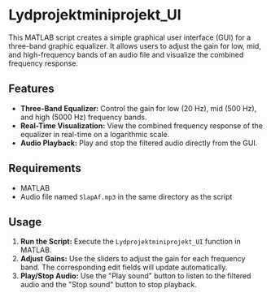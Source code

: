 # Lydprojektminiprojekt_UI

This MATLAB script creates a simple graphical user interface (GUI) for a three-band graphic equalizer. It allows users to adjust the gain for low, mid, and high-frequency bands of an audio file and visualize the combined frequency response.

## Features

- **Three-Band Equalizer:** Control the gain for low (20 Hz), mid (500 Hz), and high (5000 Hz) frequency bands.
- **Real-Time Visualization:** View the combined frequency response of the equalizer in real-time on a logarithmic scale.
- **Audio Playback:** Play and stop the filtered audio directly from the GUI.

## Requirements

- MATLAB
- Audio file named `SlapAf.mp3` in the same directory as the script

## Usage

1. **Run the Script:** Execute the `Lydprojektminiprojekt_UI` function in MATLAB.
2. **Adjust Gains:** Use the sliders to adjust the gain for each frequency band. The corresponding edit fields will update automatically.
3. **Play/Stop Audio:** Use the "Play sound" button to listen to the filtered audio and the "Stop sound" button to stop playback.
